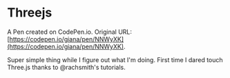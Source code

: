 # Threejs

A Pen created on CodePen.io. Original URL: [https://codepen.io/giana/pen/NNWyXK](https://codepen.io/giana/pen/NNWyXK).

Super simple thing while I figure out what I'm doing.  First time I dared touch Three.js thanks to @rachsmith's tutorials.
